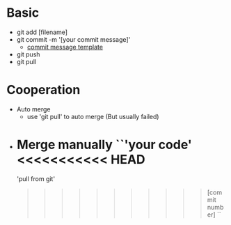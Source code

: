 # Basic
- git add [filename]
- git commit -m '[your commit message]'
	- [commit message template](https://gist.github.com/adeekshith/cd4c95a064977cdc6c50) 
- git push
- git pull

# Cooperation
- Auto merge 
	- use 'git pull' to auto merge (But usually failed)
- Merge manually
	``'your code'
	<<<<<<<<<<< HEAD
	================
	'pull from git'
	>>>>>>>>>>> [commit number]
	</code>``
	
	
